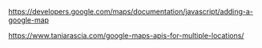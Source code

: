 https://developers.google.com/maps/documentation/javascript/adding-a-google-map

https://www.taniarascia.com/google-maps-apis-for-multiple-locations/
